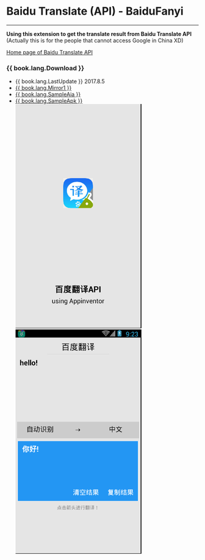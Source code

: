 # Baidu Translate (API) - BaiduFanyi

---

**Using this extension to get the translate result from Baidu Translate API**  
(Actually this is for the people that cannot access Google in China XD)

[Home page of Baidu Translate API](http://fanyi-api.baidu.com/api/trans/product/desktop?req=developer)


### {{ book.lang.Download }}
* {{ book.lang.LastUpdate }} 2017.8.5
* <a href="/aix/cn.colintree.aix.Translators.BaiduFanyi.aix" target="_blank">{{ book.lang.Mirror1 }}</a>
* [{{ book.lang.SampleAia }}](https://github.com/ColinTree/aix_colintree_cn/releases/download/BaiduFanyiTest/BaiduFanyiTest.aia)  
* [{{ book.lang.SampleApk }}](https://github.com/ColinTree/aix_colintree_cn/releases/download/BaiduFanyiTest/BaiduFanyiTest.apk)  
  ![](../images/BaiduFanyi/aiaRuntimeScreenshot1.png) ![](../images/BaiduFanyi/aiaRuntimeScreenshot2.png)
